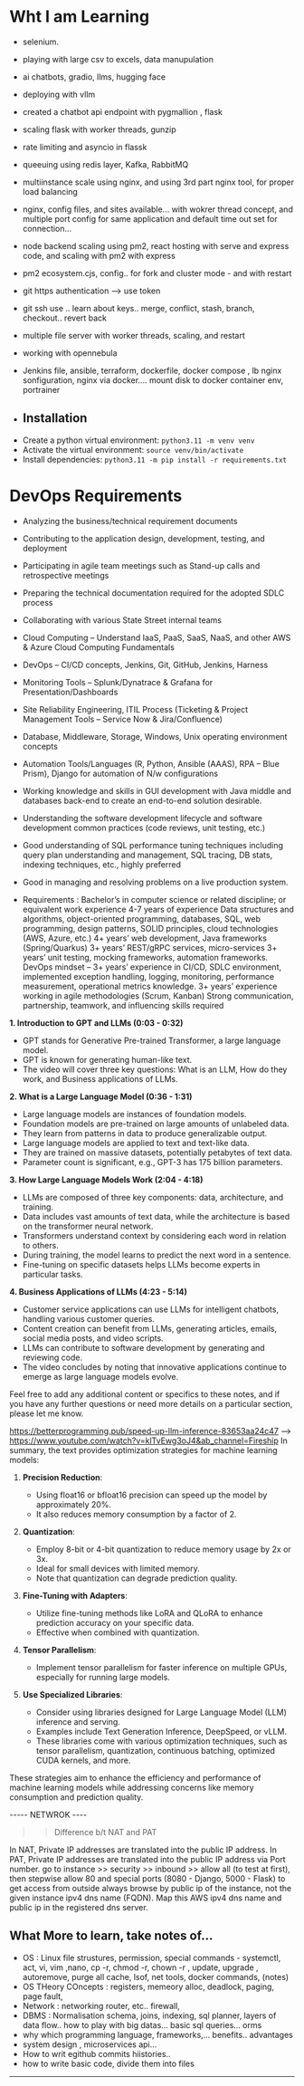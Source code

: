 # Wht I am Learning

- selenium.
- playing with large csv to excels, data manupulation
- ai chatbots, gradio, llms, hugging face
- deploying with vllm
- created a chatbot api endpoint with pygmallion , flask
- scaling flask with worker threads, gunzip
- rate limiting and asyncio in flassk
- queeuing using redis layer, Kafka, RabbitMQ
- multiinstance scale using nginx, and using 3rd part nginx tool, for proper load balancing
- nginx, config files, and sites available... with wokrer thread concept, and multiple port config for same application and default time out set for connection...
- node backend scaling using pm2, react hosting with serve and express code, and scaling with pm2 with express
- pm2 ecosystem.cjs, config.. for fork and cluster mode - and with restart
- git https authentication --> use token
- git ssh use .. learn about keys.. merge, conflict, stash, branch, checkout.. revert back
- multiple file server with worker threads, scaling, and restart
- working with opennebula
- Jenkins file, ansible, terraform, dockerfile, docker compose , lb nginx sonfiguration, nginx via docker.... mount disk to docker container env, portrainer

- ## Installation

* Create a python virtual environment: `python3.11 -m venv venv`
* Activate the virtual environment: `source venv/bin/activate`
* Install dependencies: `python3.11 -m pip install -r requirements.txt`



# DevOps Requirements

- Analyzing the business/technical requirement documents
- Contributing to the application design, development, testing, and deployment
- Participating in agile team meetings such as Stand-up calls and retrospective meetings
- Preparing the technical documentation required for the adopted SDLC process
- Collaborating with various State Street internal teams
- Cloud Computing – Understand IaaS, PaaS, SaaS, NaaS, and other AWS & Azure Cloud Computing Fundamentals
- DevOps – CI/CD concepts, Jenkins, Git, GitHub, Jenkins, Harness
- Monitoring Tools – Splunk/Dynatrace & Grafana for Presentation/Dashboards
- Site Reliability Engineering, ITIL Process (Ticketing & Project Management Tools – Service Now & Jira/Confluence)
- Database, Middleware, Storage, Windows, Unix operating environment concepts
- Automation Tools/Languages (R, Python, Ansible (AAAS), RPA – Blue Prism), Django for automation of N/w configurations
- Working knowledge and skills in GUI development with Java middle and databases back-end to create an end-to-end solution desirable.
- Understanding the software development lifecycle and software development common practices (code reviews, unit testing, etc.)
- Good understanding of SQL performance tuning techniques including query plan understanding and management, SQL tracing, DB stats, indexing techniques, etc., highly preferred
- Good in managing and resolving problems on a live production system.

- Requirements :
Bachelor’s in computer science or related discipline; or equivalent work experience
4-7 years of experience
Data structures and algorithms, object-oriented programming, databases, SQL, web programming, design patterns, SOLID principles, cloud technologies (AWS, Azure, etc.)
4+ years’ web development, Java frameworks (Spring/Quarkus)
3+ years’ REST/gRPC services, micro-services
3+ years’ unit testing, mocking frameworks, automation frameworks.
DevOps mindset – 3+ years’ experience in CI/CD, SDLC environment, implemented exception handling, logging, monitoring, performance measurement, operational metrics knowledge.
3+ years’ experience working in agile methodologies (Scrum, Kanban)
Strong communication, partnership, teamwork, and influencing skills required



**1. Introduction to GPT and LLMs (0:03 - 0:32)**
- GPT stands for Generative Pre-trained Transformer, a large language model.
- GPT is known for generating human-like text.
- The video will cover three key questions: What is an LLM, How do they work, and Business applications of LLMs.

**2. What is a Large Language Model (0:36 - 1:31)**
- Large language models are instances of foundation models.
- Foundation models are pre-trained on large amounts of unlabeled data.
- They learn from patterns in data to produce generalizable output.
- Large language models are applied to text and text-like data.
- They are trained on massive datasets, potentially petabytes of text data.
- Parameter count is significant, e.g., GPT-3 has 175 billion parameters.

**3. How Large Language Models Work (2:04 - 4:18)**
- LLMs are composed of three key components: data, architecture, and training.
- Data includes vast amounts of text data, while the architecture is based on the transformer neural network.
- Transformers understand context by considering each word in relation to others.
- During training, the model learns to predict the next word in a sentence.
- Fine-tuning on specific datasets helps LLMs become experts in particular tasks.

**4. Business Applications of LLMs (4:23 - 5:14)**
- Customer service applications can use LLMs for intelligent chatbots, handling various customer queries.
- Content creation can benefit from LLMs, generating articles, emails, social media posts, and video scripts.
- LLMs can contribute to software development by generating and reviewing code.
- The video concludes by noting that innovative applications continue to emerge as large language models evolve.

Feel free to add any additional content or specifics to these notes, and if you have any further questions or need more details on a particular section, please let me know.

https://betterprogramming.pub/speed-up-llm-inference-83653aa24c47 -->
https://www.youtube.com/watch?v=klTvEwg3oJ4&ab_channel=Fireship
In summary, the text provides optimization strategies for machine learning models:

1. **Precision Reduction**:
   - Using float16 or bfloat16 precision can speed up the model by approximately 20%.
   - It also reduces memory consumption by a factor of 2.

2. **Quantization**:
   - Employ 8-bit or 4-bit quantization to reduce memory usage by 2x or 3x.
   - Ideal for small devices with limited memory.
   - Note that quantization can degrade prediction quality.

3. **Fine-Tuning with Adapters**:
   - Utilize fine-tuning methods like LoRA and QLoRA to enhance prediction accuracy on your specific data.
   - Effective when combined with quantization.

4. **Tensor Parallelism**:
   - Implement tensor parallelism for faster inference on multiple GPUs, especially for running large models.

5. **Use Specialized Libraries**:
   - Consider using libraries designed for Large Language Model (LLM) inference and serving.
   - Examples include Text Generation Inference, DeepSpeed, or vLLM.
   - These libraries come with various optimization techniques, such as tensor parallelism, quantization, continuous batching, optimized CUDA kernels, and more.

These strategies aim to enhance the efficiency and performance of machine learning models while addressing concerns like memory consumption and prediction quality.


----- NETWROK ----

> > Difference b/t NAT and PAT

In NAT, Private IP addresses are translated into the public IP address. In PAT, Private IP addresses are translated into the public IP address via Port number.
go to instance >> security >> inbound >> allow all (to test at first), then stepwise allow 80 and special ports (8080 - Django, 5000 - Flask) to get access from outside
always browse by public ip of the instance, not the given instance ipv4 dns name (FQDN). Map this AWS ipv4 dns name and public ip in the registered dns server.


## What More to learn, take notes of...
- OS : Linux file strustures, permission, special commands - systemctl, act, vi, vim ,nano, cp -r, chmod -r, chown -r , update, upgrade , autoremove, purge all cache, lsof, net tools, docker commands,  (notes)
- OS THeory COncepts : registers, memeory alloc, deadlock, paging, page fault,
- Network : networking router, etc.. firewall,
- DBMS : Normalisation schema, joins, indexing, sql planner, layers of data flow.. how to play with big datas... basic sql queries... orms
- why which programming language, frameworks,... benefits.. advantages
- system design , microservices api...
- How to writ egithub commits hiistories..
- how to write basic code, divide them into files
-------------------------------------------------------------------------------------------



